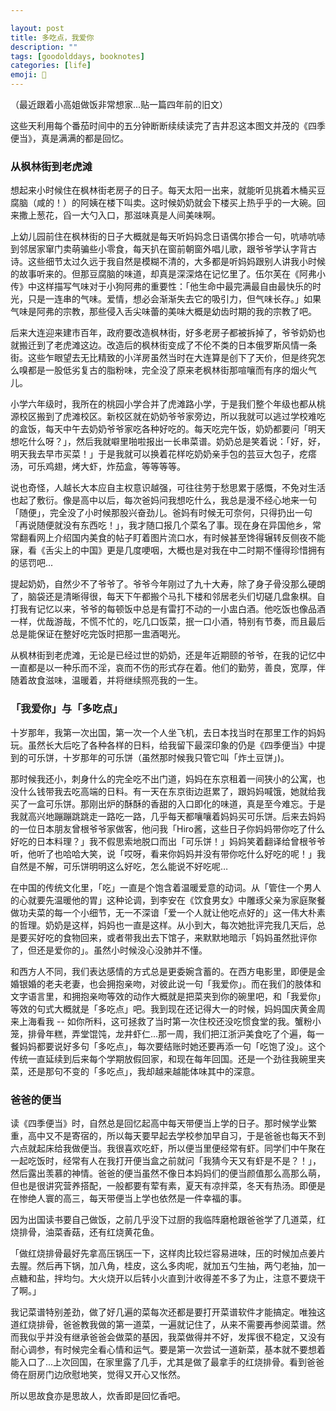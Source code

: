 ```yaml
---

layout: post
title: 多吃点，我爱你
description: ""
tags: [goodolddays, booknotes]
categories: [life]
emoji: 🍲
---
```


（最近跟着小高姐做饭非常想家...贴一篇四年前的旧文）

这些天利用每个番茄时间中的五分钟断断续续读完了吉井忍这本图文并茂的《四季便当》，真是满满的都是回忆。

### 从枫林街到老虎滩
想起来小时候住在枫林街老房子的日子。每天太阳一出来，就能听见挑着木桶买豆腐脑（咸的！）的阿姨在楼下叫卖。这时候奶奶就会下楼买上热乎乎的一大碗。回来撒上葱花，舀一大勺入口，那滋味真是人间美味啊。

上幼儿园前住在枫林街的日子大概就是每天听妈妈念日语偶尔掺合一句，吭哧吭哧到邻居家窜门卖萌骗些小零食，每天扒在窗前朝窗外唱儿歌，跟爷爷学认字背古诗。这些细节太过久远于我自然是模糊不清的，大多都是听妈妈跟别人讲我小时候的故事听来的。但那豆腐脑的味道，却真是深深烙在记忆里了。伍尔芙在《阿弗小传》中这样描写气味对于小狗阿弗的重要性：「他生命中最完满最自由最快乐的时光，只是一连串的气味。爱情，想必会渐渐失去它的吸引力，但气味长存。」如果气味是阿弗的宗教，那些侵入舌尖味蕾的美味大概是幼齿时期的我的宗教了吧。

后来大连迎来建市百年，政府要改造枫林街，好多老房子都被拆掉了，爷爷奶奶也就搬迁到了老虎滩这边。改造后的枫林街变成了不伦不类的日本俄罗斯风情一条街。这些乍眼望去无比精致的小洋房虽然当时在大连算是创下了天价，但是终究怎么嗅都是一股低劣复古的脂粉味，完全没了原来老枫林街那喧嚷而有序的烟火气儿。

小学六年级时，我所在的桃园小学合并了虎滩路小学，于是我们整个年级也都从桃源校区搬到了虎滩校区。新校区就在奶奶爷爷家旁边，所以我就可以逃过学校难吃的盒饭，每天中午去奶奶爷爷家吃各种好吃的。每天吃完午饭，奶奶都要问「明天想吃什么呀？」，然后我就噼里啪啦报出一长串菜谱。奶奶总是笑着说：「好，好，明天我去早市买菜！」于是我就可以换着花样吃奶奶亲手包的芸豆大包子，疙瘩汤，可乐鸡翅，烤大虾，炸茄盒，等等等等。

说也奇怪，人越长大本应自主权意识越强，可往往劳于愁思累于感慨，不免对生活也起了敷衍。像是高中以后，每次爸妈问我想吃什么，我总是漫不经心地来一句「随便」，完全没了小时候那股兴奋劲儿。爸妈有时候无可奈何，只得扔出一句「再说随便就没有东西吃！」，我才随口报几个菜名了事。现在身在异国他乡，常常翻看网上介绍国内美食的帖子盯着图片流口水，有时候甚至馋得辗转反侧夜不能寐，看《舌尖上的中国》更是几度哽咽，大概也是对我在中二时期不懂得珍惜拥有的惩罚吧...

提起奶奶，自然少不了爷爷了。爷爷今年刚过了九十大寿，除了身子骨没那么硬朗了，脑袋还是清晰得很，每天下午都搬个马扎下楼和邻居老头们切磋几盘象棋。自打我有记忆以来，爷爷的每顿饭中总是有雷打不动的一小盅白酒。他吃饭也像品酒一样，优哉游哉，不慌不忙的，吃几口饭菜，抿一口小酒，特别有节奏，而且最后总是能保证在整好吃完饭时把那一盅酒喝光。

从枫林街到老虎滩，无论是已经过世的奶奶，还是年近期颐的爷爷，在我的记忆中一直都是以一种乐而不淫，哀而不伤的形式存在着。他们的勤劳，善良，宽厚，伴随着故食滋味，温暖着，并将继续照亮我的一生。


### 「我爱你」与「多吃点」
十岁那年，我第一次出国，第一次一个人坐飞机，去日本找当时在那里工作的妈妈玩。虽然长大后吃了各种各样的日料，给我留下最深印象的仍是《四季便当》中提到的可乐饼，十岁那年的可乐饼（虽然那时候我只管它叫「炸土豆饼」)。

那时候我还小，刺身什么的完全吃不出门道，妈妈在东京租着一间狭小的公寓，也没什么钱带我去吃高端的日料。有一天在东京街边逛累了，跟妈妈喊饿，她就给我买了一盒可乐饼。那刚出炉的酥酥的香甜的入口即化的味道，真是至今难忘。于是我就高兴地蹦蹦跳跳走一路吃一路，几乎每天都嚷嚷着妈妈买可乐饼。后来去妈妈的一位日本朋友曾根爷爷家做客，他问我「Hiro酱，这些日子你妈妈带你吃了什么好吃的日本料理？」我不假思索地脱口而出「可乐饼！」妈妈笑着翻译给曾根爷爷听，他听了也哈哈大笑，说「哎呀，看来你妈妈并没有带你吃什么好吃的呢！」我自然是不解，可乐饼明明这么好吃，怎么能说不好吃呢…

在中国的传统文化里，「吃」一直是个饱含着温暖爱意的动词。从「管住一个男人的心就要先温暖他的胃」这种论调，到李安在《饮食男女》中雕琢父亲为家庭聚餐做功夫菜的每一个小细节，无一不深谙「爱一个人就让他吃点好的」这一伟大朴素的哲理。奶奶是这样，妈妈也一直是这样。从小到大，每次她批评完我几天后，总是要买好吃的食物回来，或者带我出去下馆子，来默默地暗示「妈妈虽然批评你了，但还是爱你的」。虽然小时候没心没肺并不懂。

和西方人不同，我们表达感情的方式总是更委婉含蓄的。在西方电影里，即便是金婚银婚的老夫老妻，也会拥抱亲吻，对彼此说一句「我爱你」。而在我们的肢体和文字语言里，和拥抱亲吻等效的动作大概就是把菜夹到你的碗里吧，和「我爱你」等效的句式大概就是「多吃点」吧。我到现在还记得大一的时候，妈妈国庆黄金周来上海看我 -- 如你所料，这可拯救了当时第一次住校还没吃惯食堂的我。蟹粉小笼，排骨年糕，弄堂馄饨，龙井虾仁...那一周，我们把江浙沪美食吃了个遍，每一餐妈妈都要说好多句「多吃点」，每次要结账时她还要再添一句「吃饱了没」。这个传统一直延续到后来每个学期放假回家，和现在每年回国。还是一个劲往我碗里夹菜，还是那句不变的「多吃点」，我却越来越能体味其中的深意。

### 爸爸的便当
 读《四季便当》时，自然总是回忆起高中每天带便当上学的日子。那时候学业繁重，高中又不是寄宿的，所以每天要早起去学校参加早自习，于是爸爸也每天不到六点就起床给我做便当。我很喜欢吃虾，所以便当里便经常有虾。同学们中午聚在一起吃饭时，经常有人在我打开便当盒之前就问「我猜今天又有虾是不是？！」，然后露出羡慕的神情。爸爸的便当虽然不像日本妈妈们的便当颜值那么高那么萌，但也是很讲究营养搭配，一般都要有荤有素，夏天有凉拌菜，冬天有热汤。即便是在惨绝人寰的高三，每天带便当上学也依然是一件幸福的事。

因为出国读书要自己做饭，之前几乎没下过厨的我临阵磨枪跟爸爸学了几道菜，红烧排骨，油菜香菇，还有红烧黄花鱼。

「做红烧排骨最好先拿高压锅压一下，这样肉比较烂容易进味，压的时候加点姜片去腥。然后再下锅，加八角，桂皮，这么多肉呢，就加五勺生抽，两勺老抽，加一点糖和盐，拌均匀。大火烧开以后转小火直到汁收得差不多了为止，注意不要烧干了啊。」

我记菜谱特别差劲，做了好几遍的菜每次还都是要打开菜谱软件才能搞定。唯独这道红烧排骨，爸爸教我做的第一道菜，一遍就记住了，从来不需要再参阅菜谱。然而我似乎并没有继承爸爸会做菜的基因，我菜做得并不好，发挥很不稳定，又没有耐心调参，有时候完全看心情和运气。要是第一次尝试一道新菜，基本就不要想着能入口了...上次回国，在家里露了几手，尤其是做了最拿手的红烧排骨。看到爸爸倚在厨房门边欣慰地笑，觉得又开心又怅然。

所以思故食亦是思故人，炊香即是回忆香吧。
